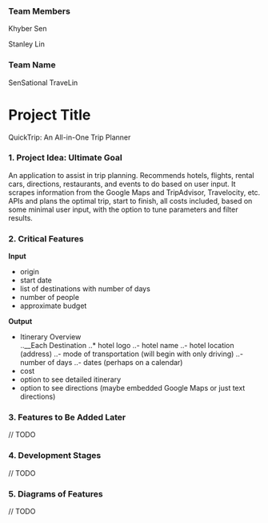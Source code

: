 ### Team Members
Khyber Sen

Stanley Lin

### Team Name

SenSational TraveLin

# Project Title
QuickTrip: An All-in-One Trip Planner

### 1. Project Idea: Ultimate Goal
An application to assist in trip planning. Recommends hotels, flights, rental cars, directions, restaurants, and events to do based on user input. It scrapes information from the Google Maps and TripAdvisor, Travelocity, etc. APIs and plans the optimal trip, start to finish, all costs included, based on some minimal user input, with the option to tune parameters and filter results.

### 2. Critical Features
__Input__
- origin
- start date
- list of destinations with number of days
- number of people
- approximate budget

__Output__
- Itinerary Overview  
  ..__Each Destination
  ..* hotel logo
  ..- hotel name
  ..- hotel location (address)
  ..- mode of transportation (will begin with only driving)
  ..- number of days
  ..- dates (perhaps on a calendar)
- cost
- option to see detailed itinerary
- option to see directions (maybe embedded Google Maps or just text directions)

### 3. Features to Be Added Later
// TODO

### 4. Development Stages
// TODO

### 5. Diagrams of Features
// TODO
